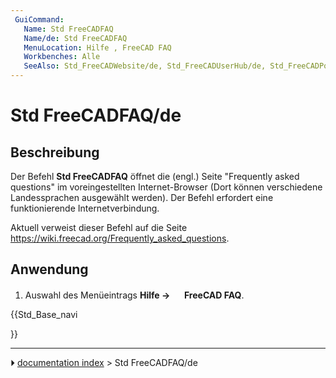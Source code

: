 ```yaml
---
 GuiCommand:
   Name: Std FreeCADFAQ
   Name/de: Std FreeCADFAQ
   MenuLocation: Hilfe , FreeCAD FAQ
   Workbenches: Alle
   SeeAlso: Std_FreeCADWebsite/de, Std_FreeCADUserHub/de, Std_FreeCADPowerUserHub/de, Std_FreeCADForum/de
---
```


# Std FreeCADFAQ/de



## Beschreibung

Der Befehl **Std FreeCADFAQ** öffnet die (engl.) Seite \"Frequently asked questions\" im voreingestellten Internet-Browser (Dort können verschiedene Landessprachen ausgewählt werden). Der Befehl erfordert eine funktionierende Internetverbindung.

Aktuell verweist dieser Befehl auf die Seite [<https://wiki.freecad.org/Frequently_asked_questions>](https://wiki.freecad.org/Frequently_asked_questions).



## Anwendung

1.  Auswahl des Menüeintrags **Hilfe → <img src="images/Std_FreeCADFAQ.svg" width=16px> FreeCAD FAQ**.





{{Std_Base_navi

}}



---
⏵ [documentation index](../README.md) > Std FreeCADFAQ/de
